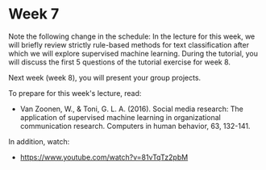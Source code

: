 # Week 7

Note the following change in the schedule:
In the lecture for this week, we will briefly review strictly rule-based methods for text classification after which we will explore supervised machine learning. During the tutorial, you will discuss the first 5 questions of the tutorial exercise for week 8.

Next week (week 8), you will present your group projects.



To prepare for this week's lecture, read:
- Van Zoonen, W., & Toni, G. L. A. (2016). Social media research: The application of supervised machine learning in organizational communication research. Computers in human behavior, 63, 132-141.

In addition, watch:
- https://www.youtube.com/watch?v=81vTqTz2pbM 